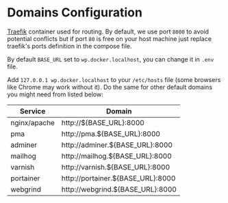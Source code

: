 # Domains Configuration

[Traefik](https://hub.docker.com/_/traefik) container used for routing. By default, we use port `8000` to avoid potential conflicts but if port `80` is free on your host machine just replace traefik's ports definition in the compose file.

By default `BASE_URL` set to `wp.docker.localhost`, you can change it in `.env` file.

Add `127.0.0.1 wp.docker.localhost` to your `/etc/hosts` file (some browsers like Chrome may work without it). Do the same for other default domains you might need from listed below:  

| Service      | Domain                            |
| ------------ | --------------------------------- |
| nginx/apache | http://${BASE_URL}:8000           |
| pma          | http://pma.${BASE_URL}:8000       |
| adminer      | http://adminer.${BASE_URL}:8000   |
| mailhog      | http://mailhog.${BASE_URL}:8000   |
| varnish      | http://varnish.${BASE_URL}:8000   |
| portainer    | http://portainer.${BASE_URL}:8000 |
| webgrind     | http://webgrind.${BASE_URL}:8000  |
